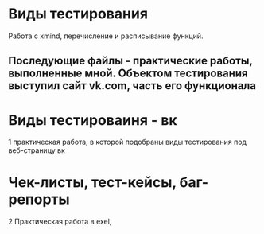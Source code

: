 # Виды тестирования
Работа с xmind, перечисление и расписывание функций.

## Последующие файлы - практические работы, выполненные мной. Объектом тестирования выступил сайт vk.com, часть его функционала
# Виды тестироваиня - вк
1 практическая работа, в которой подобраны виды тестирования под веб-страницу вк
# Чек-листы, тест-кейсы, баг-репорты
2 Практическая работа в exel, 

#
